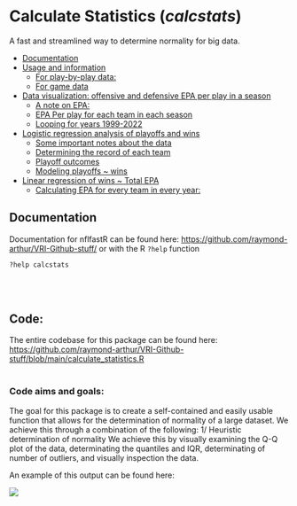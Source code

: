 Calculate Statistics (_calcstats_)
================
A fast and streamlined way to determine normality for big data.

- [Documentation](#Documentation)
- [Usage and information](#Usage)
  - [For play-by-play data:](#for-play-by-play-data)
  - [For game data](#for-game-data)
- [Data visualization: offensive and defensive EPA per play in a
  season](#data-visualization-offensive-and-defensive-epa-per-play-in-a-season)
  - [A note on EPA:](#a-note-on-epa)
  - [EPA Per play for each team in each
    season](#epa-per-play-for-each-team-in-each-season)
  - [Looping for years 1999-2022](#looping-for-years-1999-2022)
- [Logistic regression analysis of playoffs and
  wins](#logistic-regression-analysis-of-playoffs-and-wins)
  - [Some important notes about the
    data](#some-important-notes-about-the-data)
  - [Determining the record of each
    team](#determining-the-record-of-each-team)
  - [Playoff outcomes](#playoff-outcomes)
  - [Modeling playoffs ~ wins](#modeling-playoffs--wins)
- [Linear regression of wins ~ Total
  EPA](#linear-regression-of-wins--total-epa)
  - [Calculating EPA for every team in every
    year:](#calculating-epa-for-every-team-in-every-year)

## Documentation

Documentation for nflfastR can be found here:
<https://github.com/raymond-arthur/VRI-Github-stuff/> or with the R `?help` function

``` r
?help calcstats
```

<br> <br>

## Code:

The entire codebase for this package can be found here:
<https://github.com/raymond-arthur/VRI-Github-stuff/blob/main/calculate_statistics.R>
<br> <br>

### Code aims and goals:

The goal for this package is to create a self-contained and easily usable function that allows for the determination of normality of a large dataset.
We achieve this through a combination of the following:
1/ Heuristic determination of normality
We achieve this by visually examining the Q-Q plot of the data, determinating the quantiles and IQR, determinating of number of outliers, and visually inspection the data.

An example of this output can be found here:

![](blob/main/calculate_statistics.png)<!-- -->


